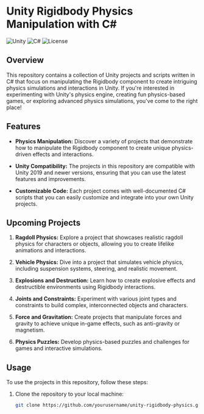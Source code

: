 # Unity Rigidbody Physics Manipulation with C#

![Unity](https://img.shields.io/badge/Unity-2023%2B-brightgreen.svg)
![C#](https://img.shields.io/badge/C%23-7.3%2B-orange.svg)
![License](https://img.shields.io/badge/License-MIT-blue.svg)

## Overview

This repository contains a collection of Unity projects and scripts written in C# that focus on manipulating the Rigidbody component to create intriguing physics simulations and interactions in Unity. If you're interested in experimenting with Unity's physics engine, creating fun physics-based games, or exploring advanced physics simulations, you've come to the right place!

## Features

- **Physics Manipulation:** Discover a variety of projects that demonstrate how to manipulate the Rigidbody component to create unique physics-driven effects and interactions.

- **Unity Compatibility:** The projects in this repository are compatible with Unity 2019 and newer versions, ensuring that you can use the latest features and improvements.

- **Customizable Code:** Each project comes with well-documented C# scripts that you can easily customize and integrate into your own Unity projects.

## Upcoming Projects

1. **Ragdoll Physics:** Explore a project that showcases realistic ragdoll physics for characters or objects, allowing you to create lifelike animations and interactions.

2. **Vehicle Physics:** Dive into a project that simulates vehicle physics, including suspension systems, steering, and realistic movement.

3. **Explosions and Destruction:** Learn how to create explosive effects and destructible environments using Rigidbody interactions.

4. **Joints and Constraints:** Experiment with various joint types and constraints to build complex, interconnected objects and characters.

5. **Force and Gravitation:** Create projects that manipulate forces and gravity to achieve unique in-game effects, such as anti-gravity or magnetism.

6. **Physics Puzzles:** Develop physics-based puzzles and challenges for games and interactive simulations.

## Usage

To use the projects in this repository, follow these steps:

1. Clone the repository to your local machine:

   ```bash
   git clone https://github.com/yourusername/unity-rigidbody-physics.git
